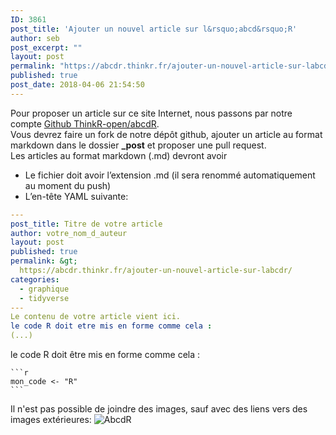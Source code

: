 ```yaml
---
ID: 3861
post_title: 'Ajouter un nouvel article sur l&rsquo;abcd&rsquo;R'
author: seb
post_excerpt: ""
layout: post
permalink: "https://abcdr.thinkr.fr/ajouter-un-nouvel-article-sur-labcdr/"
published: true
post_date: 2018-04-06 21:54:50
---
```

Pour proposer un article sur ce site Internet, nous passons par notre compte [Github ThinkR-open/abcdR](https://github.com/ThinkR-open/abcdR/).  
Vous devrez faire un fork de notre dépôt github, ajouter un article au format markdown dans le dossier **_post** et proposer une pull request.  
Les articles au format markdown (.md) devront avoir  

+ Le fichier doit avoir l’extension .md (il sera renommé automatiquement au moment du push)  
+ L’en-tête YAML suivante:


```yaml
---
post_title: Titre de votre article
author: votre_nom_d_auteur
layout: post
published: true
permalink: &gt;
  https://abcdr.thinkr.fr/ajouter-un-nouvel-article-sur-labcdr/
categories:
  - graphique
  - tidyverse
---
Le contenu de votre article vient ici.
le code R doit etre mis en forme comme cela :
(...)
```

le code R doit être mis en forme comme cela :
<pre><code>```r
mon_code &lt;- "R"
```
</code></pre>

Il n'est pas possible de joindre des images, sauf avec des liens vers des images extérieures:
<img src="https://i2.wp.com/abcdr.thinkr.fr/wp-content/uploads/2018/03/logo_abcdR.png?fit=250%2C59&amp;ssl=1" class="custom-logo" alt="AbcdR" itemprop="logo">
